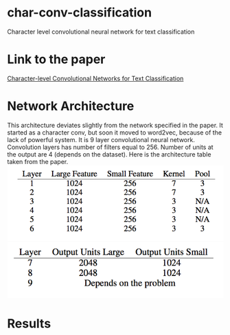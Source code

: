 # char-conv-classification
Character level convolutional neural network for text classification

# Link to the paper
[Character-level Convolutional Networks for Text
Classification](https://arxiv.org/pdf/1509.01626.pdf)

# Network Architecture
This architecture deviates slightly from the network specified in the paper. It started as a character conv, but soon it moved to word2vec, because of the lack of powerful system. It is 9 layer convolutional neural network. Convolution layers has number of filters equal to 256. Number of units at the output are 4 (depends on the dataset).
Here is the architecture table taken from the paper.
![archi1](images/conv.png)
![archi2](images/dense.png)

# Results
